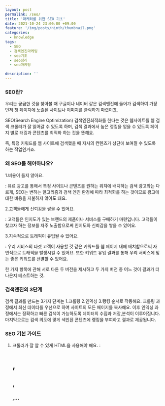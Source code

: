 ```yaml
---
layout: post
permalink: /seo/
title: '마케터를 위한 SEO 기초'
date: 2021-10-24 23:00:00 +09:00
feature: '/img/posts/ninth/thumbnail.png'
categories:
  - knowledge
tags:
  - SEO
  - 검색엔진마케팅
  - seo기초
  - seo정리
  - seo마케팅

description: ''
---
```

### **SEO란?**

우리는 궁금한 것을 찾아볼 때 구글이나 네이버 같은 검색엔진에 들어가 검색하여 가장 먼저 첫 페이지에 노출된 사이트나 이미지를 클릭하기 마련이죠.

SEO(Search Engine Optimization) 검색엔진최적화를 한다는 것은 웹사이트를 웹 검색 크롤러가 잘 읽어갈 수 있도록 하며, 검색 결과에서 높은 랭킹을 얻을 수 있도록 페이지 별로 태깅과 콘텐츠를 최적화 하는 것을 뜻해요.

즉, 특정 키워드를 웹 사이트에 검색했을 때 자사의 컨텐츠가 상단에 보여질 수 있도록 하는 작업인거죠.


### **왜 SEO를 해야하나요?**

1.비용이 들지 않아요.

: 유료 광고를 통해서 특정 사이트나 콘텐츠를 원하는 위치에 배치하는 검색 광고와는 다르게, SEO는 변하는 알고리즘과 검색 엔진 환경에 따라 최적화를 하는 것이므로 광고에 대한 비용을 지불하지 않아도 돼요.

2.고객들에게 신뢰감을 쌓을 수 있어요.

: 고객들은 인지도가 있는 브랜드의 제품이나 서비스를 구매하기 마련입니다. 고객들이 찾고자 하는 정보를 자주 노출함으로써 인지도와 신뢰감을 쌓을 수 있어요.

3.지속적으로 트래픽이 유입될 수 있어요.

: 우리 서비스의 타겟 고객이 사용할 것 같은 키워드를 웹 페이지 내에 배치함으로써 자연적으로 트래픽을 발생시킬 수 있어요. 또한 키워드 유입 결과를 통해 우리 서비스에 맞는 좋은 키워드를 선별할 수 있어요.

한 가지 항목에 관해 서로 다른 두 버전을 제시하고 두 가지 버전 중 어느 것이 결과가 더 나은지 테스트하는 것.

### **검색엔진의 3단계**

검색 결과를 만드는 3가지 단계는 1.크롤링 2.인덱싱 3.랭킹 순서로 작동해요.
크롤링 과정에서 최신 데이터를 우선으로 하여 사이트의 모든 페이지를 복사해요. 이후 인덱싱 과정에서는 정확하고 빠른 검색이 가능하도록 데이터의 수집과 저장,분석이 이루어집니다.마지막으로는 검색 의도에 맞게 색인된 콘텐츠에 랭킹을 부여하고 결과로 제공됩니다.

### **SEO 기본 가이드**
1. 크롤러가 잘 알 수 있게 HTML을 사용해야 해요.
: <h1> , <h2> , <h3>,... <a>
